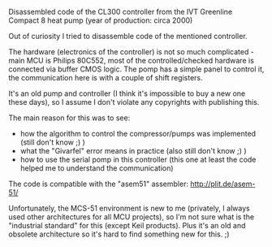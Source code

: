 Disassembled code of the CL300 controller from the IVT Greenline Compact 8 heat pump (year of production: circa 2000)

Out of curiosity I tried to disassemble code of the mentioned controller.

The hardware (electronics of the controller) is not so much complicated - main MCU is Philips 80C552, most of the
controlled/checked hardware is connected via buffer CMOS logic. The pomp has a simple panel to control it, the
communication here is with a couple of shift registers.

It's an old pump and controller (I think it's impossible to buy a new one these days), so I assume I don't violate
any copyrights with publishing this.

The main reason for this was to see:
  * how the algorithm to control the compressor/pumps was implemented  (still don't know ;) )
  * what the "Givarfel" error means in practice (also still don't know ;) )
  * how to use the serial pomp in this controller (this one at least the code helped me to understand the communication)

The code is compatible with the "asem51" assembler: http://plit.de/asem-51/

Unfortunately, the MCS-51 environment is new to me (privately, I always used other architectures for all MCU projects),
so I'm not sure what is the "industrial standard" for this (except Keil products). Plus it's an old and obsolete
architecture so it's hard to find something new for this. ;)
